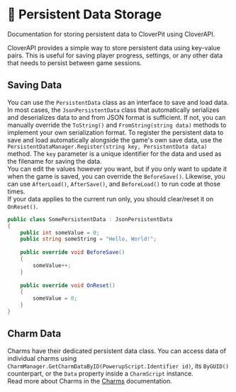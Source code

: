 # 💾 Persistent Data Storage

<show-structure for="chapter" depth="2"/>

<link-summary>
Documentation for storing persistent data to CloverPit using CloverAPI.
</link-summary>

CloverAPI provides a simple way to store persistent data using key-value pairs. This is useful for saving player
progress, settings, or any other data that needs to persist between game sessions.

## Saving Data

You can use the `PersistentData` class as an interface to save and load data. In most cases, the `JsonPersistentData`
class that automatically serializes and deserializes data to and from JSON format is sufficient. If not, you can
manually override the `ToString()` and `FromString(string data)` methods to implement your own serialization format.
To register the persistent data to save and load automatically alongside the game's own save data, use the
`PersistentDataManager.Register(string key, PersistentData data)` method. The `key` parameter is a unique identifier for
the data and used as the filename for saving the data.  
You can edit the values however you want, but if you only want to update it when the game is saved, you can override the
`BeforeSave()`. Likewise, you can use `AfterLoad()`, `AfterSave()`, and `BeforeLoad()` to run code at those times.  
If your data applies to the current run only, you should clear/reset it on `OnReset()`.

```C#
public class SomePersistentData : JsonPersistentData
{
    public int someValue = 0;
    public string someString = "Hello, World!";
    
    public override void BeforeSave()
    {
        someValue++;
    }
    
    public override void OnReset()
    {
        someValue = 0;
    }
}
```

## Charm Data

Charms have their dedicated persistent data class. You can access data of individual charms using
`CharmManager.GetCharmDataByID(PowerupScript.Identifier id)`, its `ByGUID()` counterpart, or the `Data` property inside
a `CharmScript` instance.  
Read more about Charms in the [Charms](Charms.md) documentation.